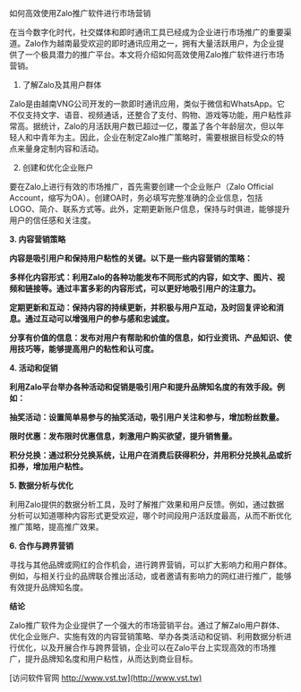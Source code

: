 如何高效使用Zalo推广软件进行市场营销

在当今数字化时代，社交媒体和即时通讯工具已经成为企业进行市场推广的重要渠道。Zalo作为越南最受欢迎的即时通讯应用之一，拥有大量活跃用户，为企业提供了一个极具潜力的推广平台。本文将介绍如何高效使用Zalo推广软件进行市场营销。

1. 了解Zalo及其用户群体

Zalo是由越南VNG公司开发的一款即时通讯应用，类似于微信和WhatsApp。它不仅支持文字、语音、视频通话，还整合了支付、购物、游戏等功能，用户粘性非常高。据统计，Zalo的月活跃用户数已超过一亿，覆盖了各个年龄层次，但以年轻人和中青年为主。因此，企业在制定Zalo推广策略时，需要根据目标受众的特点来量身定制内容和活动。

2. 创建和优化企业账户

要在Zalo上进行有效的市场推广，首先需要创建一个企业账户（Zalo Official Account，缩写为OA）。创建OA时，务必填写完整准确的企业信息，包括LOGO、简介、联系方式等。此外，定期更新账户信息，保持与时俱进，能够提升用户的信任感和关注度。

**3. 内容营销策略**

**内容是吸引用户和保持用户粘性的关键。以下是一些内容营销的策略：**

**多样化内容形式：利用Zalo的各种功能发布不同形式的内容，如文字、图片、视频和链接等。通过丰富多彩的内容形式，可以更好地吸引用户的注意力。**

**定期更新和互动：保持内容的持续更新，并积极与用户互动，及时回复评论和消息。通过互动可以增强用户的参与感和忠诚度。**

**分享有价值的信息：发布对用户有帮助和价值的信息，如行业资讯、产品知识、使用技巧等，能够提高用户的粘性和认可度。**

**4. 活动和促销**

**利用Zalo平台举办各种活动和促销是吸引用户和提升品牌知名度的有效手段。例如：**

**抽奖活动：设置简单易参与的抽奖活动，吸引用户关注和参与，增加粉丝数量。**

**限时优惠：发布限时优惠信息，刺激用户购买欲望，提升销售量。**

**积分兑换：通过积分兑换系统，让用户在消费后获得积分，并用积分兑换礼品或折扣券，增加用户粘性。**

**5. 数据分析与优化**

利用Zalo提供的数据分析工具，及时了解推广效果和用户反馈。例如，通过数据分析可以知道哪种内容形式更受欢迎，哪个时间段用户活跃度最高，从而不断优化推广策略，提高推广效果。

**6. 合作与跨界营销**

寻找与其他品牌或网红的合作机会，进行跨界营销，可以扩大影响力和用户群体。例如，与相关行业的品牌联合推出活动，或者邀请有影响力的网红进行推广，能够有效提升品牌知名度。

**结论**

Zalo推广软件为企业提供了一个强大的市场营销平台。通过了解Zalo用户群体、优化企业账户、实施有效的内容营销策略、举办各类活动和促销、利用数据分析进行优化，以及开展合作与跨界营销，企业可以在Zalo平台上实现高效的市场推广，提升品牌知名度和用户粘性，从而达到商业目标。


[访问软件官网 http://www.vst.tw](http://www.vst.tw)
